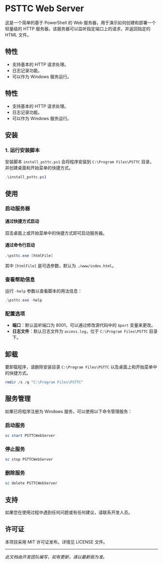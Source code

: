 # PSTTC Web Server

这是一个简单的基于 PowerShell 的 Web 服务器，用于演示如何创建和部署一个轻量级的 HTTP 服务器。该服务器可以监听指定端口上的请求，并返回指定的 HTML 文件。


## 特性

- 支持基本的 HTTP 请求处理。
- 日志记录功能。
- 可以作为 Windows 服务运行。

## 特性

- 支持基本的 HTTP 请求处理。
- 日志记录功能。
- 可以作为 Windows 服务运行。

## 安装

### 1. 运行安装脚本

安装脚本 `install_psttc.ps1` 会将程序安装到 `C:\Program Files\PSTTC` 目录，并创建桌面和开始菜单的快捷方式。

```powershell
.\install_psttc.ps1
```

## 使用

### 启动服务器

#### 通过快捷方式启动

双击桌面上或开始菜单中的快捷方式即可启动服务器。

#### 通过命令行启动

```powershell
.\psttc.exe [htmlFile]
```

其中 `[htmlFile]` 是可选参数，默认为 `./www/index.html`。

### 查看帮助信息

运行 `-help` 参数以查看脚本的用法信息：

```powershell
.\psttc.exe -help
```

### 配置选项

- **端口**：默认监听端口为 8001，可以通过修改源代码中的 `$port` 变量来更改。
- **日志文件**：默认日志文件为 `access.log`，位于 `C:\Program Files\PSTTC` 目录下。

## 卸载

要卸载程序，请删除安装目录 `C:\Program Files\PSTTC` 以及桌面上和开始菜单中的快捷方式。

```powershell
rmdir /s /q "C:\Program Files\PSTTC"
```

## 服务管理

如果已将程序注册为 Windows 服务，可以使用以下命令管理服务：

### 启动服务

```powershell
sc start PSTTCWebServer
```

### 停止服务

```powershell
sc stop PSTTCWebServer
```

### 删除服务

```powershell
sc delete PSTTCWebServer
```

## 支持

如果您在使用过程中遇到任何问题或有任何建议，请联系开发人员。

## 许可证

本项目采用 MIT 许可证发布。详情见 LICENSE 文件。

---
*此文档由开发团队编写，如有更新，请以最新版为准。*
